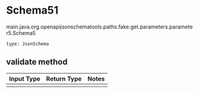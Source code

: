 # Schema51
main.java.org.openapijsonschematools.paths.fake.get.parameters.parameter5.Schema5
```
type: JsonSchema
```

## validate method
Input Type | Return Type | Notes
------------ | ------------- | -------------
 |  |

